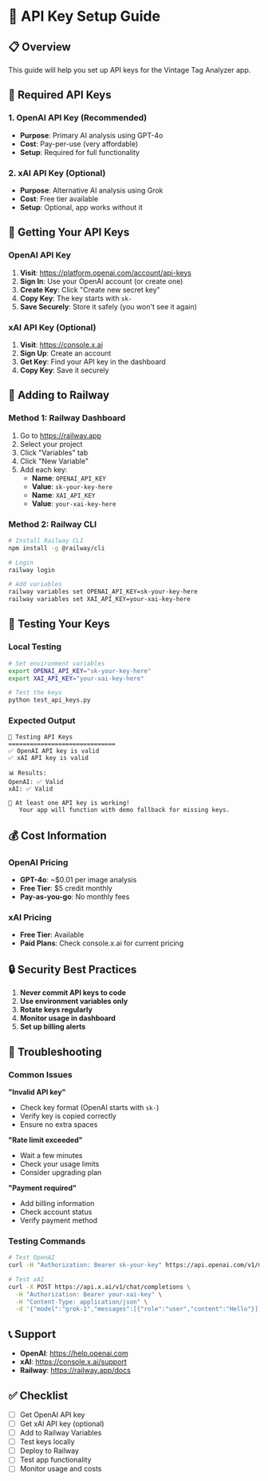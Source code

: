 # 🔑 API Key Setup Guide

## 📋 Overview

This guide will help you set up API keys for the Vintage Tag Analyzer app.

## 🎯 Required API Keys

### 1. OpenAI API Key (Recommended)
- **Purpose**: Primary AI analysis using GPT-4o
- **Cost**: Pay-per-use (very affordable)
- **Setup**: Required for full functionality

### 2. xAI API Key (Optional)
- **Purpose**: Alternative AI analysis using Grok
- **Cost**: Free tier available
- **Setup**: Optional, app works without it

## 🔧 Getting Your API Keys

### OpenAI API Key
1. **Visit**: https://platform.openai.com/account/api-keys
2. **Sign In**: Use your OpenAI account (or create one)
3. **Create Key**: Click "Create new secret key"
4. **Copy Key**: The key starts with `sk-`
5. **Save Securely**: Store it safely (you won't see it again)

### xAI API Key (Optional)
1. **Visit**: https://console.x.ai
2. **Sign Up**: Create an account
3. **Get Key**: Find your API key in the dashboard
4. **Copy Key**: Save it securely

## 🚀 Adding to Railway

### Method 1: Railway Dashboard
1. Go to https://railway.app
2. Select your project
3. Click "Variables" tab
4. Click "New Variable"
5. Add each key:
   - **Name**: `OPENAI_API_KEY`
   - **Value**: `sk-your-key-here`
   - **Name**: `XAI_API_KEY`
   - **Value**: `your-xai-key-here`

### Method 2: Railway CLI
```bash
# Install Railway CLI
npm install -g @railway/cli

# Login
railway login

# Add variables
railway variables set OPENAI_API_KEY=sk-your-key-here
railway variables set XAI_API_KEY=your-xai-key-here
```

## 🧪 Testing Your Keys

### Local Testing
```bash
# Set environment variables
export OPENAI_API_KEY="sk-your-key-here"
export XAI_API_KEY="your-xai-key-here"

# Test the keys
python test_api_keys.py
```

### Expected Output
```
🔑 Testing API Keys
==============================
✅ OpenAI API key is valid
✅ xAI API key is valid

📊 Results:
OpenAI: ✅ Valid
xAI: ✅ Valid

🎉 At least one API key is working!
   Your app will function with demo fallback for missing keys.
```

## 💰 Cost Information

### OpenAI Pricing
- **GPT-4o**: ~$0.01 per image analysis
- **Free Tier**: $5 credit monthly
- **Pay-as-you-go**: No monthly fees

### xAI Pricing
- **Free Tier**: Available
- **Paid Plans**: Check console.x.ai for current pricing

## 🔒 Security Best Practices

1. **Never commit API keys to code**
2. **Use environment variables only**
3. **Rotate keys regularly**
4. **Monitor usage in dashboard**
5. **Set up billing alerts**

## 🚨 Troubleshooting

### Common Issues

**"Invalid API key"**
- Check key format (OpenAI starts with `sk-`)
- Verify key is copied correctly
- Ensure no extra spaces

**"Rate limit exceeded"**
- Wait a few minutes
- Check your usage limits
- Consider upgrading plan

**"Payment required"**
- Add billing information
- Check account status
- Verify payment method

### Testing Commands

```bash
# Test OpenAI
curl -H "Authorization: Bearer sk-your-key" https://api.openai.com/v1/models

# Test xAI
curl -X POST https://api.x.ai/v1/chat/completions \
  -H "Authorization: Bearer your-xai-key" \
  -H "Content-Type: application/json" \
  -d '{"model":"grok-1","messages":[{"role":"user","content":"Hello"}],"max_tokens":10}'
```

## 📞 Support

- **OpenAI**: https://help.openai.com
- **xAI**: https://console.x.ai/support
- **Railway**: https://railway.app/docs

## ✅ Checklist

- [ ] Get OpenAI API key
- [ ] Get xAI API key (optional)
- [ ] Add to Railway Variables
- [ ] Test keys locally
- [ ] Deploy to Railway
- [ ] Test app functionality
- [ ] Monitor usage and costs 